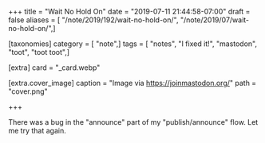 +++
title = "Wait No Hold On"
date = "2019-07-11 21:44:58-07:00"
draft = false
aliases = [ "/note/2019/192/wait-no-hold-on/", "/note/2019/07/wait-no-hold-on/",]

[taxonomies]
category = [ "note",]
tags = [ "notes", "I fixed it!", "mastodon", "toot", "toot toot",]

[extra]
card = "_card.webp"

[extra.cover_image]
caption = "Image via https://joinmastodon.org/"
path = "cover.png"

+++

There was a bug in the "announce" part of my "publish/announce" flow. Let me try
that again.
